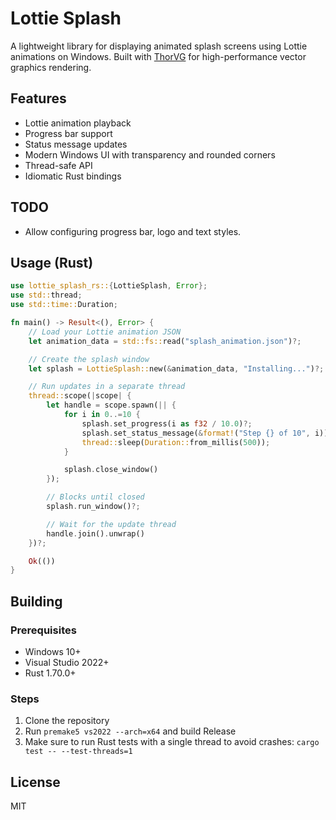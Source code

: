 # Lottie Splash

A lightweight library for displaying animated splash screens using Lottie animations on Windows. Built with [ThorVG](https://github.com/thorvg/thorvg) for high-performance vector graphics rendering.

## Features

- Lottie animation playback
- Progress bar support
- Status message updates
- Modern Windows UI with transparency and rounded corners
- Thread-safe API
- Idiomatic Rust bindings

## TODO
- Allow configuring progress bar, logo and text styles.

## Usage (Rust)

```rust
use lottie_splash_rs::{LottieSplash, Error};
use std::thread;
use std::time::Duration;

fn main() -> Result<(), Error> {
    // Load your Lottie animation JSON
    let animation_data = std::fs::read("splash_animation.json")?;

    // Create the splash window
    let splash = LottieSplash::new(&animation_data, "Installing...")?;

    // Run updates in a separate thread
    thread::scope(|scope| {
        let handle = scope.spawn(|| {
            for i in 0..=10 {
                splash.set_progress(i as f32 / 10.0)?;
                splash.set_status_message(&format!("Step {} of 10", i))?;
                thread::sleep(Duration::from_millis(500));
            }

            splash.close_window()
        });

        // Blocks until closed
        splash.run_window()?;

        // Wait for the update thread
        handle.join().unwrap()
    })?;

    Ok(())
}
```

## Building

### Prerequisites

- Windows 10+
- Visual Studio 2022+
- Rust 1.70.0+

### Steps

1. Clone the repository
2. Run `premake5 vs2022 --arch=x64` and build Release
3. Make sure to run Rust tests with a single thread to avoid crashes: `cargo test -- --test-threads=1`

## License

MIT

